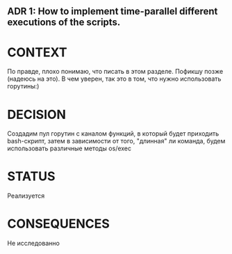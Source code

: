 ## ADR 1: How to implement time-parallel different executions of the scripts.

# CONTEXT
По правде, плохо понимаю, что писать в этом разделе. Пофикшу позже (надеюсь на это). 
В чем уверен, так это в том, что нужно использовать горутины:)

# DECISION
Создадим пул горутин с каналом функций, в который будет приходить bash-скрипт, затем в зависимости от того, "длинная" ли команда, будем использовать различные методы os/exec

# STATUS
Реализуется

# CONSEQUENCES
Не исследованно